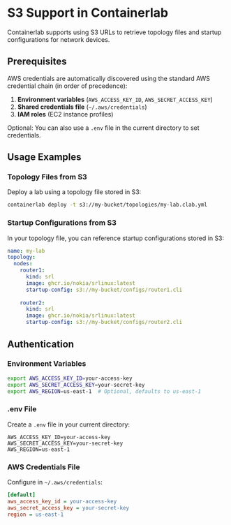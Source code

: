 # S3 Support in Containerlab

Containerlab supports using S3 URLs to retrieve topology files and startup configurations for network devices.

## Prerequisites

AWS credentials are automatically discovered using the standard AWS credential chain (in order of precedence):

1. **Environment variables** (`AWS_ACCESS_KEY_ID`, `AWS_SECRET_ACCESS_KEY`)
2. **Shared credentials file** (`~/.aws/credentials`)
3. **IAM roles** (EC2 instance profiles)

Optional: You can also use a `.env` file in the current directory to set credentials.

## Usage Examples

### Topology Files from S3

Deploy a lab using a topology file stored in S3:

```bash
containerlab deploy -t s3://my-bucket/topologies/my-lab.clab.yml
```

### Startup Configurations from S3

In your topology file, you can reference startup configurations stored in S3:

```yaml
name: my-lab
topology:
  nodes:
    router1:
      kind: srl
      image: ghcr.io/nokia/srlinux:latest
      startup-config: s3://my-bucket/configs/router1.cli
    
    router2:
      kind: srl
      image: ghcr.io/nokia/srlinux:latest
      startup-config: s3://my-bucket/configs/router2.cli
```

## Authentication

### Environment Variables
```bash
export AWS_ACCESS_KEY_ID=your-access-key
export AWS_SECRET_ACCESS_KEY=your-secret-key
export AWS_REGION=us-east-1  # Optional, defaults to us-east-1
```

### .env File
Create a `.env` file in your current directory:
```
AWS_ACCESS_KEY_ID=your-access-key
AWS_SECRET_ACCESS_KEY=your-secret-key
AWS_REGION=us-east-1
```

### AWS Credentials File
Configure in `~/.aws/credentials`:
```ini
[default]
aws_access_key_id = your-access-key
aws_secret_access_key = your-secret-key
region = us-east-1
```

